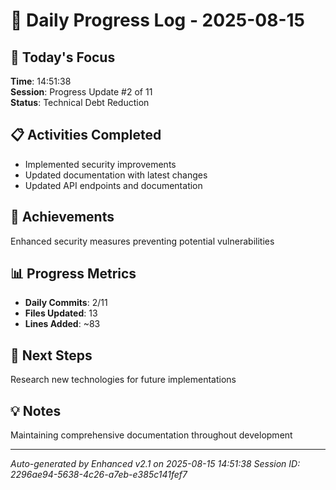 # 📅 Daily Progress Log - 2025-08-15

## 🎯 Today's Focus
**Time**: 14:51:38  
**Session**: Progress Update #2 of 11  
**Status**: Technical Debt Reduction

## 📋 Activities Completed
- Implemented security improvements
- Updated documentation with latest changes
- Updated API endpoints and documentation

## 🚀 Achievements
Enhanced security measures preventing potential vulnerabilities

## 📊 Progress Metrics
- **Daily Commits**: 2/11
- **Files Updated**: 13
- **Lines Added**: ~83

## 🎯 Next Steps
Research new technologies for future implementations

## 💡 Notes
Maintaining comprehensive documentation throughout development

---
*Auto-generated by Enhanced v2.1 on 2025-08-15 14:51:38*
*Session ID: 2296ae94-5638-4c26-a7eb-e385c141fef7*